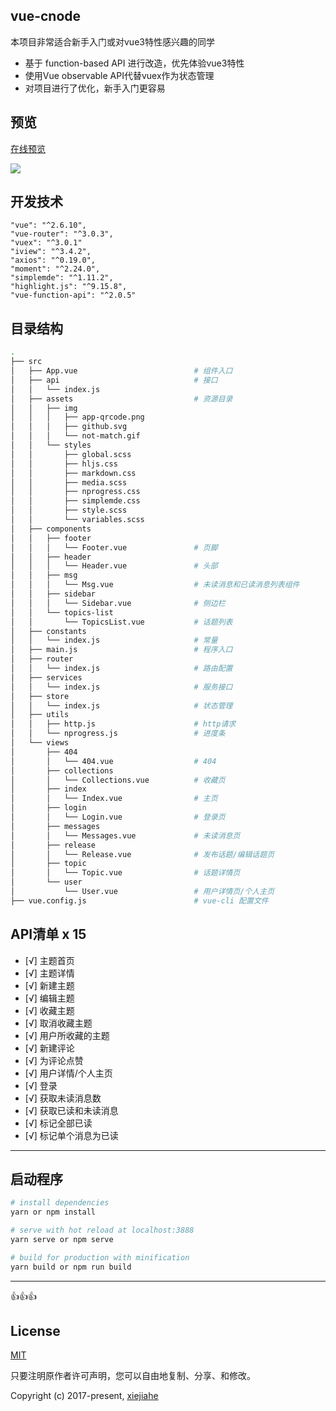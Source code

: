 

## vue-cnode
本项目非常适合新手入门或对vue3特性感兴趣的同学

- 基于 function-based API 进行改造，优先体验vue3特性
- 使用Vue observable API代替vuex作为状态管理
- 对项目进行了优化，新手入门更容易



## 预览
[在线预览](https://xjh22222228.github.io/vue-cnode/index.html)


![](https://raw.githubusercontent.com/xjh22222228/vue-cnode/master/public/img/screen.gif)








## 开发技术
```
"vue": "^2.6.10",
"vue-router": "^3.0.3",
"vuex": "^3.0.1"
"iview": "^3.4.2",
"axios": "^0.19.0",
"moment": "^2.24.0",
"simplemde": "^1.11.2",
"highlight.js": "^9.15.8",
"vue-function-api": "^2.0.5"
```

## 目录结构
```bash
.
├── src
│   ├── App.vue                          # 组件入口
│   ├── api                              # 接口
│   │   └── index.js
│   ├── assets                           # 资源目录
│   │   ├── img
│   │   │   ├── app-qrcode.png
│   │   │   ├── github.svg
│   │   │   └── not-match.gif
│   │   └── styles
│   │       ├── global.scss
│   │       ├── hljs.css
│   │       ├── markdown.css
│   │       ├── media.scss
│   │       ├── nprogress.css
│   │       ├── simplemde.css
│   │       ├── style.scss
│   │       └── variables.scss
│   ├── components
│   │   ├── footer
│   │   │   └── Footer.vue               # 页脚
│   │   ├── header
│   │   │   └── Header.vue               # 头部
│   │   ├── msg
│   │   │   └── Msg.vue                  # 未读消息和已读消息列表组件
│   │   ├── sidebar
│   │   │   └── Sidebar.vue              # 侧边栏
│   │   └── topics-list
│   │       └── TopicsList.vue           # 话题列表
│   ├── constants
│   │   └── index.js                     # 常量
│   ├── main.js                          # 程序入口
│   ├── router
│   │   └── index.js                     # 路由配置
│   ├── services
│   │   └── index.js                     # 服务接口
│   ├── store
│   │   └── index.js                     # 状态管理
│   ├── utils
│   │   ├── http.js                      # http请求
│   │   └── nprogress.js                 # 进度条
│   └── views
│       ├── 404
│       │   └── 404.vue                  # 404
│       ├── collections
│       │   └── Collections.vue          # 收藏页
│       ├── index
│       │   └── Index.vue                # 主页
│       ├── login
│       │   └── Login.vue                # 登录页
│       ├── messages
│       │   └── Messages.vue             # 未读消息页
│       ├── release
│       │   └── Release.vue              # 发布话题/编辑话题页
│       ├── topic
│       │   └── Topic.vue                # 话题详情页
│       └── user
│           └── User.vue                 # 用户详情页/个人主页
├── vue.config.js                        # vue-cli 配置文件
```




## API清单 x 15
- [√] 主题首页
- [√] 主题详情
- [√] 新建主题
- [√] 编辑主题
- [√] 收藏主题
- [√] 取消收藏主题
- [√] 用户所收藏的主题
- [√] 新建评论
- [√] 为评论点赞
- [√] 用户详情/个人主页
- [√] 登录
- [√] 获取未读消息数
- [√] 获取已读和未读消息
- [√] 标记全部已读
- [√] 标记单个消息为已读



----

## 启动程序
``` bash
# install dependencies
yarn or npm install

# serve with hot reload at localhost:3888
yarn serve or npm serve

# build for production with minification
yarn build or npm run build

```

----




👍👍👍



## License
[MIT](https://opensource.org/licenses/MIT)

只要注明原作者许可声明，您可以自由地复制、分享、和修改。

Copyright (c) 2017-present, [xiejiahe](https://github.com/xjh22222228)

